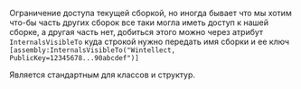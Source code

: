 Ограничение доступа текущей сборкой, но иногда бывает что мы хотим что-бы часть других сборок все таки могла иметь доступ к нашей сборке, а другая часть нет, добиться этого можно через атрибут `InternalsVisibleTo` куда строкой нужно передать имя сборки и ее ключ
`[assembly:InternalsVisibleTo("Wintellect, PublicKey=12345678...90abcdef")]`

Является стандартным для классов и структур.